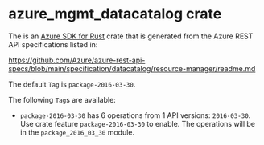# azure_mgmt_datacatalog crate

The is an [Azure SDK for Rust](https://github.com/Azure/azure-sdk-for-rust) crate that is generated from the Azure REST API specifications listed in:

https://github.com/Azure/azure-rest-api-specs/blob/main/specification/datacatalog/resource-manager/readme.md

The default `Tag` is `package-2016-03-30`.

The following `Tag`s are available:

- `package-2016-03-30` has 6 operations from 1 API versions: `2016-03-30`. Use crate feature `package-2016-03-30` to enable. The operations will be in the `package_2016_03_30` module.
